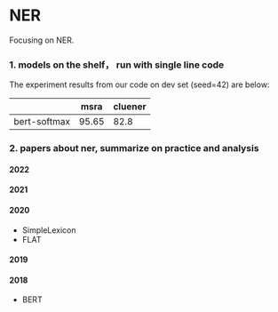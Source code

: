 # NER

Focusing on NER.

### 1. models on the shelf， run with single line code

The experiment results from our code on dev set (seed=42) are below:

||msra|cluener|
|--|--|--|
|bert-softmax|95.65|82.8|

### 2. papers about ner, summarize on practice and analysis

#### 2022

#### 2021

#### 2020

- SimpleLexicon
- FLAT

#### 2019

#### 2018

- BERT